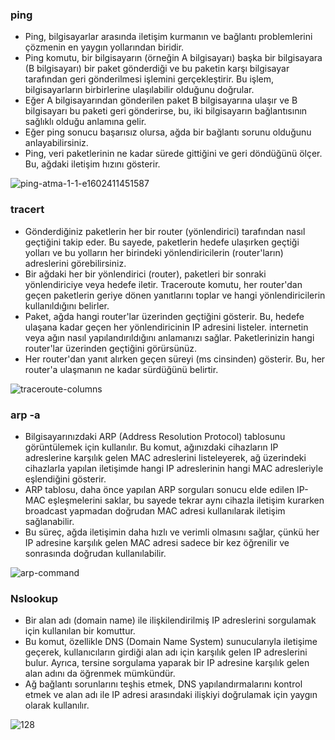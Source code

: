 ### ping

- Ping, bilgisayarlar arasında iletişim kurmanın ve bağlantı problemlerini çözmenin en yaygın yollarından biridir.
- Ping komutu, bir bilgisayarın (örneğin A bilgisayarı) başka bir bilgisayara (B bilgisayarı) bir paket gönderdiği ve bu paketin karşı bilgisayar tarafından geri gönderilmesi işlemini gerçekleştirir. Bu işlem, bilgisayarların birbirlerine ulaşılabilir olduğunu doğrular.
- Eğer A bilgisayarından gönderilen paket B bilgisayarına ulaşır ve B bilgisayarı bu paketi geri gönderirse, bu, iki bilgisayarın bağlantısının sağlıklı olduğu anlamına gelir.
- Eğer ping sonucu başarısız olursa, ağda bir bağlantı sorunu olduğunu anlayabilirsiniz.
- Ping, veri paketlerinin ne kadar sürede gittiğini ve geri döndüğünü ölçer. Bu, ağdaki iletişim hızını gösterir.

![ping-atma-1-1-e1602411451587](https://github.com/user-attachments/assets/a1a0dd93-fe0a-4c0e-9633-e1a23832c1d9)

### tracert

- Gönderdiğiniz paketlerin her bir router (yönlendirici) tarafından nasıl geçtiğini takip eder. Bu sayede, paketlerin hedefe ulaşırken geçtiği yolları ve bu yolların her birindeki yönlendiricilerin (router'ların) adreslerini görebilirsiniz.
- Bir ağdaki her bir yönlendirici (router), paketleri bir sonraki yönlendiriciye veya hedefe iletir. Traceroute komutu, her router'dan geçen paketlerin geriye dönen yanıtlarını toplar ve hangi yönlendiricilerin kullanıldığını belirler.
- Paket, ağda hangi router'lar üzerinden geçtiğini gösterir. Bu, hedefe ulaşana kadar geçen her yönlendiricinin IP adresini listeler. internetin veya ağın nasıl yapılandırıldığını anlamanızı sağlar. Paketlerinizin hangi router'lar üzerinden geçtiğini görürsünüz.
- Her router'dan yanıt alırken geçen süreyi (ms cinsinden) gösterir. Bu, her router'a ulaşmanın ne kadar sürdüğünü belirtir.

![traceroute-columns](https://github.com/user-attachments/assets/c613d34d-9183-4897-a8b7-ef598c701d6b)

### arp -a

- Bilgisayarınızdaki ARP (Address Resolution Protocol) tablosunu görüntülemek için kullanılır. Bu komut, ağınızdaki cihazların IP adreslerine karşılık gelen MAC adreslerini listeleyerek, ağ üzerindeki cihazlarla yapılan iletişimde hangi IP adreslerinin hangi MAC adresleriyle eşlendiğini gösterir. 
- ARP tablosu, daha önce yapılan ARP sorguları sonucu elde edilen IP-MAC eşleşmelerini saklar, bu sayede tekrar aynı cihazla iletişim kurarken broadcast yapmadan doğrudan MAC adresi kullanılarak iletişim sağlanabilir.
- Bu süreç, ağda iletişimin daha hızlı ve verimli olmasını sağlar, çünkü her IP adresine karşılık gelen MAC adresi sadece bir kez öğrenilir ve sonrasında doğrudan kullanılabilir.

![arp-command](https://github.com/user-attachments/assets/6d9503d2-4826-477a-b6c5-c397851a8102)

### Nslookup

- Bir alan adı (domain name) ile ilişkilendirilmiş IP adreslerini sorgulamak için kullanılan bir komuttur. 
- Bu komut, özellikle DNS (Domain Name System) sunucularıyla iletişime geçerek, kullanıcıların girdiği alan adı için karşılık gelen IP adreslerini bulur. Ayrıca, tersine sorgulama yaparak bir IP adresine karşılık gelen alan adını da öğrenmek mümkündür. 
- Ağ bağlantı sorunlarını teşhis etmek, DNS yapılandırmalarını kontrol etmek ve alan adı ile IP adresi arasındaki ilişkiyi doğrulamak için yaygın olarak kullanılır. 

![128](https://github.com/user-attachments/assets/41574d25-87ab-4fb2-9a39-fa6f06b30c8f)


